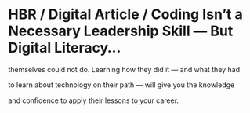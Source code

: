 # HBR / Digital Article / Coding Isn’t a Necessary Leadership Skill — But Digital Literacy…

themselves could not do. Learning how they did it — and what they had

to learn about technology on their path — will give you the knowledge

and conﬁdence to apply their lessons to your career.